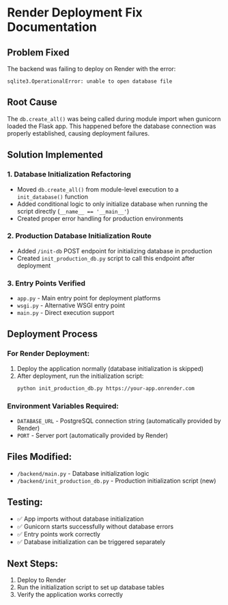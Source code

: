 # Render Deployment Fix Documentation

## Problem Fixed
The backend was failing to deploy on Render with the error:
```
sqlite3.OperationalError: unable to open database file
```

## Root Cause
The `db.create_all()` was being called during module import when gunicorn loaded the Flask app. This happened before the database connection was properly established, causing deployment failures.

## Solution Implemented

### 1. Database Initialization Refactoring
- Moved `db.create_all()` from module-level execution to a `init_database()` function
- Added conditional logic to only initialize database when running the script directly (`__name__ == '__main__'`)
- Created proper error handling for production environments

### 2. Production Database Initialization Route
- Added `/init-db` POST endpoint for initializing database in production
- Created `init_production_db.py` script to call this endpoint after deployment

### 3. Entry Points Verified
- `app.py` - Main entry point for deployment platforms
- `wsgi.py` - Alternative WSGI entry point  
- `main.py` - Direct execution support

## Deployment Process

### For Render Deployment:
1. Deploy the application normally (database initialization is skipped)
2. After deployment, run the initialization script:
   ```bash
   python init_production_db.py https://your-app.onrender.com
   ```

### Environment Variables Required:
- `DATABASE_URL` - PostgreSQL connection string (automatically provided by Render)
- `PORT` - Server port (automatically provided by Render)

## Files Modified:
- `/backend/main.py` - Database initialization logic
- `/backend/init_production_db.py` - Production initialization script (new)

## Testing:
- ✅ App imports without database initialization
- ✅ Gunicorn starts successfully without database errors
- ✅ Entry points work correctly
- ✅ Database initialization can be triggered separately

## Next Steps:
1. Deploy to Render
2. Run the initialization script to set up database tables
3. Verify the application works correctly